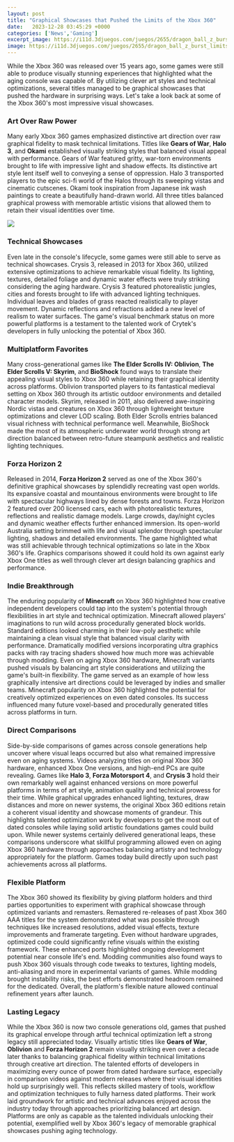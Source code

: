 ```yaml
---
layout: post
title: "Graphical Showcases that Pushed the Limits of the Xbox 360"
date:   2023-12-28 03:45:29 +0000
categories: ['News','Gaming']
excerpt_image: https://i11d.3djuegos.com/juegos/2655/dragon_ball_z_burst_limits/fotos/ficha/dragon_ball_z_burst_limits-1688171.jpg
image: https://i11d.3djuegos.com/juegos/2655/dragon_ball_z_burst_limits/fotos/ficha/dragon_ball_z_burst_limits-1688171.jpg
---
```


While the Xbox 360 was released over 15 years ago, some games were still able to produce visually stunning experiences that highlighted what the aging console was capable of. By utilizing clever art styles and technical optimizations, several titles managed to be graphical showcases that pushed the hardware in surprising ways. Let's take a look back at some of the Xbox 360's most impressive visual showcases.
###  Art Over Raw Power
Many early Xbox 360 games emphasized distinctive art direction over raw graphical fidelity to mask technical limitations. Titles like **Gears of War**, **Halo 3**, and **Okami** established visually striking styles that balanced visual appeal with performance. 
Gears of War featured gritty, war-torn environments brought to life with impressive light and shadow effects. Its distinctive art style lent itself well to conveying a sense of oppression. Halo 3 transported players to the epic sci-fi world of the Halos through its sweeping vistas and cinematic cutscenes. Okami took inspiration from Japanese ink wash paintings to create a beautifully hand-drawn world. All three titles balanced graphical prowess with memorable artistic visions that allowed them to retain their visual identities over time.

![](http://pcmedia.ign.com/pc/image/object/143/14306089/Michael-Phelps-Push-The-Limit_X360_US_ESRB.jpg)
###  Technical Showcases 
Even late in the console's lifecycle, some games were still able to serve as technical showcases. Crysis 3, released in 2013 for Xbox 360, utilized extensive optimizations to achieve remarkable visual fidelity. Its lighting, textures, detailed foliage and dynamic water effects were truly striking considering the aging hardware.
Crysis 3 featured photorealistic jungles, cities and forests brought to life with advanced lighting techniques. Individual leaves and blades of grass reacted realistically to player movement. Dynamic reflections and refractions added a new level of realism to water surfaces. The game's visual benchmark status on more powerful platforms is a testament to the talented work of Crytek's developers in fully unlocking the potential of Xbox 360.
###  Multiplatform Favorites 
Many cross-generational games like **The Elder Scrolls IV: Oblivion**, **The Elder Scrolls V: Skyrim**, and **BioShock** found ways to translate their appealing visual styles to Xbox 360 while retaining their graphical identity across platforms. 
Oblivion transported players to its fantastical medieval setting on Xbox 360 through its artistic outdoor environments and detailed character models. Skyrim, released in 2011, also delivered awe-inspiring Nordic vistas and creatures on Xbox 360 through lightweight texture optimizations and clever LOD scaling. Both Elder Scrolls entries balanced visual richness with technical performance well. Meanwhile, BioShock made the most of its atmospheric underwater world through strong art direction balanced between retro-future steampunk aesthetics and realistic lighting techniques.
###  Forza Horizon 2 
Released in 2014, **Forza Horizon 2** served as one of the Xbox 360's definitive graphical showcases by splendidly recreating vast open worlds. Its expansive coastal and mountainous environments were brought to life with spectacular highways lined by dense forests and towns.
Forza Horizon 2 featured over 200 licensed cars, each with photorealistic textures, reflections and realistic damage models. Large crowds, day/night cycles and dynamic weather effects further enhanced immersion. Its open-world Australia setting brimmed with life and visual splendor through spectacular lighting, shadows and detailed environments. The game highlighted what was still achievable through technical optimizations so late in the Xbox 360's life. Graphics comparisons showed it could hold its own against early Xbox One titles as well through clever art design balancing graphics and performance.
###  Indie Breakthrough 
The enduring popularity of **Minecraft** on Xbox 360 highlighted how creative independent developers could tap into the system's potential through flexibilities in art style and technical optimization. 
Minecraft allowed players' imaginations to run wild across procedurally generated block worlds. Standard editions looked charming in their low-poly aesthetic while maintaining a clean visual style that balanced visual clarity with performance. Dramatically modified versions incorporating ultra graphics packs with ray tracing shaders showed how much more was achievable through modding. Even on aging Xbox 360 hardware, Minecraft variants pushed visuals by balancing art style considerations and utilizing the game's built-in flexibility. 
The game served as an example of how less graphically intensive art directions could be leveraged by indies and smaller teams. Minecraft popularity on Xbox 360 highlighted the potential for creatively optimized experiences on even dated consoles. Its success influenced many future voxel-based and procedurally generated titles across platforms in turn.
###  Direct Comparisons
Side-by-side comparisons of games across console generations help uncover where visual leaps occurred but also what remained impressive even on aging systems. Videos analyzing titles on original Xbox 360 hardware, enhanced Xbox One versions, and high-end PCs are quite revealing.
Games like **Halo 3**, **Forza Motorsport 4**, and **Crysis 3** hold their own remarkably well against enhanced versions on more powerful platforms in terms of art style, animation quality and technical prowess for their time. While graphical upgrades enhanced lighting, textures, draw distances and more on newer systems, the original Xbox 360 editions retain a coherent visual identity and showcase moments of grandeur. This highlights talented optimization work by developers to get the most out of dated consoles while laying solid artistic foundations games could build upon.
While newer systems certainly delivered generational leaps, these comparisons underscore what skillful programming allowed even on aging Xbox 360 hardware through approaches balancing artistry and technology appropriately for the platform. Games today build directly upon such past achievements across all platforms.
###  Flexible Platform 
The Xbox 360 showed its flexibility by giving platform holders and third parties opportunities to experiment with graphical showcase through optimized variants and remasters. 
Remastered re-releases of past Xbox 360 AAA titles for the system demonstrated what was possible through techniques like increased resolutions, added visual effects, texture improvements and framerate targeting. Even without hardware upgrades, optimized code could significantly refine visuals within the existing framework. These enhanced ports highlighted ongoing development potential near console life's end. 
Modding communities also found ways to push Xbox 360 visuals through code tweaks to textures, lighting models, anti-aliasing and more in experimental variants of games. While modding brought instability risks, the best efforts demonstrated headroom remained for the dedicated. Overall, the platform's flexible nature allowed continual refinement years after launch.
###  Lasting Legacy  
While the Xbox 360 is now two console generations old, games that pushed its graphical envelope through artful technical optimization left a strong legacy still appreciated today. Visually artistic titles like **Gears of War**, **Oblivion** and **Forza Horizon 2** remain visually striking even over a decade later thanks to balancing graphical fidelity within technical limitations through creative art direction.
The talented efforts of developers in maximizing every ounce of power from dated hardware surface, especially in comparison videos against modern releases where their visual identities hold up surprisingly well. This reflects skilled mastery of tools, workflow and optimization techniques to fully harness dated platforms. Their work laid groundwork for artistic and technical advances enjoyed across the industry today through approaches prioritizing balanced art design. Platforms are only as capable as the talented individuals unlocking their potential, exemplified well by Xbox 360's legacy of memorable graphical showcases pushing aging technology.